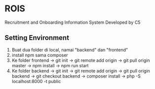 # ROIS
Recruitment and Onboarding Information System
Developed by C5
## Setting Environment
1. Buat dua folder di local, namai "backend" dan "frontend"
2. install npm sama composer
3. Ke folder frontend -> git init -> git remote add origin <link> -> git pull origin master -> npm install -> npm run start
4. Ke folder backend -> git init -> git remote add origin <link> -> git pull origin backend -> git checkout backend -> composer install -> php -S localhost:8000 -t public
